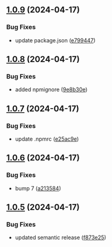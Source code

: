 ## [1.0.9](https://github.com/type-cms/javascript-sdk/compare/v1.0.8...v1.0.9) (2024-04-17)


### Bug Fixes

* update package.json ([e799447](https://github.com/type-cms/javascript-sdk/commit/e799447d61359dbba6abbeaf3c2a7ff24babb243))

## [1.0.8](https://github.com/type-cms/javascript-sdk/compare/v1.0.7...v1.0.8) (2024-04-17)


### Bug Fixes

* added npmignore ([9e8b30e](https://github.com/type-cms/javascript-sdk/commit/9e8b30ecc743214edbdfec1c4e043c1cf2babcd9))

## [1.0.7](https://github.com/type-cms/javascript-sdk/compare/v1.0.6...v1.0.7) (2024-04-17)


### Bug Fixes

* update .npmrc ([e25ac9e](https://github.com/type-cms/javascript-sdk/commit/e25ac9e9bb342a58235bc2bab876a721d6964e72))

## [1.0.6](https://github.com/type-cms/javascript-sdk/compare/v1.0.5...v1.0.6) (2024-04-17)


### Bug Fixes

* bump 7 ([a213584](https://github.com/type-cms/javascript-sdk/commit/a2135849c06d2c277a53cf92453bbf88808d37c3))

## [1.0.5](https://github.com/type-cms/javascript-sdk/compare/v1.0.4...v1.0.5) (2024-04-17)


### Bug Fixes

* updated semantic release ([f873e25](https://github.com/type-cms/javascript-sdk/commit/f873e2547ac495173bed4a99fc8308fc533f6592))
